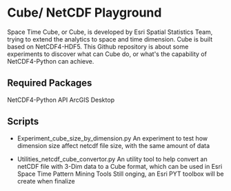# Cube/ NetCDF Playground

Space Time Cube, or Cube, is developed by Esri Spatial Statistics Team, trying to extend the analytics to space and time dimension. Cube is built based on NetCDF4-HDF5.
This Github repository is about some experiments to discover what can Cube do, or what's the capability of NetCDF4-Python can achieve.

## Required Packages
NetCDF4-Python API
ArcGIS Desktop

## Scripts
* Experiment_cube_size_by_dimension.py
An experiment to test how dimension size affect netcdf file size, with the same amount of data

* Utilities_netcdf_cube_convertor.py
An utility tool to help convert an netCDF file with 3-Dim data to a Cube format, which can be used in Esri Space Time Pattern Mining Tools
Still onging, an Esri PYT toolbox will be create when finalize